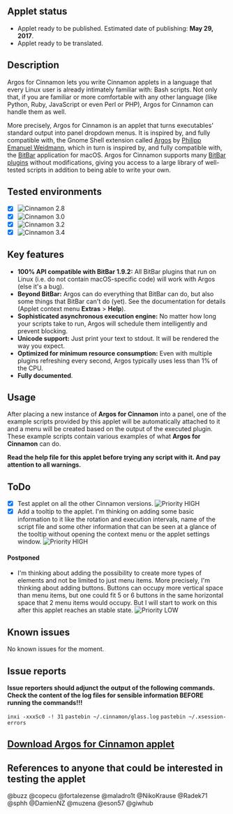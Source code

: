 ## Applet status

- Applet ready to be published. Estimated date of publishing: **May 29, 2017**.
- Applet ready to be translated.

## Description

Argos for Cinnamon lets you write Cinnamon applets in a language that every Linux user is already intimately familiar with: Bash scripts. Not only that, if you are familiar or more comfortable with any other language (like Python, Ruby, JavaScript or even Perl or PHP), Argos for Cinnamon can handle them as well.

More precisely, Argos for Cinnamon is an applet that turns executables' standard output into panel dropdown menus. It is inspired by, and fully compatible with, the Gnome Shell extension called [Argos](https://github.com/p-e-w/argos) by [Philipp Emanuel Weidmann](https://github.com/p-e-w), which in turn is inspired by, and fully compatible with, the [BitBar](https://github.com/matryer/bitbar) application for macOS. Argos for Cinnamon supports many [BitBar plugins](https://github.com/matryer/bitbar-plugins) without modifications, giving you access to a large library of well-tested scripts in addition to being able to write your own.

## Tested environments

* [x] ![Cinnamon 2.8](https://odyseus.github.io/CinnamonTools/lib/badges/cinn-2.8.svg)
* [x] ![Cinnamon 3.0](https://odyseus.github.io/CinnamonTools/lib/badges/cinn-3.0.svg)
* [x] ![Cinnamon 3.2](https://odyseus.github.io/CinnamonTools/lib/badges/cinn-3.2.svg)
* [x] ![Cinnamon 3.4](https://odyseus.github.io/CinnamonTools/lib/badges/cinn-3.4.svg)

## Key features

- **100% API compatible with BitBar 1.9.2:** All BitBar plugins that run on Linux (i.e. do not contain macOS-specific code) will work with Argos (else it's a bug).
- **Beyond BitBar:** Argos can do everything that BitBar can do, but also some things that BitBar can't do (yet). See the documentation for details (Applet context menu **Extras** > **Help**).
- **Sophisticated asynchronous execution engine:** No matter how long your scripts take to run, Argos will schedule them intelligently and prevent blocking.
- **Unicode support:** Just print your text to stdout. It will be rendered the way you expect.
- **Optimized for minimum resource consumption:** Even with multiple plugins refreshing every second, Argos typically uses less than 1% of the CPU.
- **Fully documented**.

## Usage

After placing a new instance of **Argos for Cinnamon** into a panel, one of the example scripts provided by this applet will be automatically attached to it and a menu will be created based on the output of the executed plugin. These example scripts contain various examples of what **Argos for Cinnamon** can do.

**Read the help file for this applet before trying any script with it. And pay attention to all warnings.**

## ToDo

* [x] Test applet on all the other Cinnamon versions. ![Priority HIGH](https://img.shields.io/badge/Priority-HIGH-orange.svg?style=plastic)
* [x] Add a tooltip to the applet. I'm thinking on adding some basic information to it like the rotation and execution intervals, name of the script file and some other information that can be seen at a glance of the tooltip without opening the context menu or the applet settings window. ![Priority HIGH](https://img.shields.io/badge/Priority-HIGH-orange.svg?style=plastic)

#### Postponed

- I'm thinking about adding the possibility to create more types of elements and not be limited to just menu items. More precisely, I'm thinking about adding buttons. Buttons can occupy more vertical space than menu items, but one could fit 5 or 6 buttons in the same horizontal space that 2 menu items would occupy. But I will start to work on this after this applet reaches an stable state. ![Priority LOW](https://img.shields.io/badge/Priority-LOW-blue.svg?style=plastic)

<!--
Badges
![Priority CRITICAL](https://img.shields.io/badge/Priority-CRITICAL-red.svg?style=plastic)
![Priority HIGH](https://img.shields.io/badge/Priority-HIGH-orange.svg?style=plastic)
![Priority LOW](https://img.shields.io/badge/Priority-LOW-blue.svg?style=plastic)
-->

## Known issues

No known issues for the moment.

## Issue reports

**Issue reporters should adjunct the output of the following commands.**
**Check the content of the log files for sensible information BEFORE running the commands!!!**

`inxi -xxxSc0 -! 31`
`pastebin ~/.cinnamon/glass.log`
`pastebin ~/.xsession-errors`

## [Download Argos for Cinnamon applet](https://odyseus.github.io/CinnamonTools/pkg/0ArgosForCinnamon@odyseus.ong.tar.gz)

## References to anyone that could be interested in testing the applet

@buzz @copecu @fortalezense @maladro1t @NikoKrause @Radek71 @sphh @DamienNZ @muzena @eson57 @giwhub
